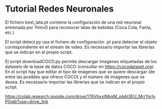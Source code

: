 # Tutorial Redes Neuronales
El fichero best_lata.pt contiene la configuración de una red neuronal entrenada por Yolov5 para reconocer latas de bebidas (Coca Cola, Fanta, etc.)    
      
El script detect.py usa el fichero de configuración .pt para detectar el objeto correspondiente en el stream de video. Es necessario importar las librerías que se indican en el propio script.      
       
El script downloadCOCO.py permite descargar imágenes etiquetadas de los datasets de la base de datos COCO (consultar en https://cocodataset.org). En el script hay que editar el tipo de imágenes que se quiere descargar (de entre las posibles que ofrece COCO) y el número de imágenes que se desea. Es necessario importar las librerías que se indican en el propio script.     



https://colab.research.google.com/drive/176VhxxlNbgM_pbAI3EU_MrrYsrIyPGwb?usp=drive_link

